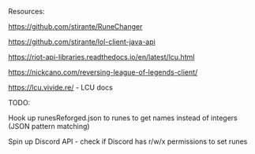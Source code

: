 Resources: 

https://github.com/stirante/RuneChanger

https://github.com/stirante/lol-client-java-api

https://riot-api-libraries.readthedocs.io/en/latest/lcu.html

https://nickcano.com/reversing-league-of-legends-client/

https://lcu.vivide.re/ - LCU docs 

TODO: 

Hook up runesReforged.json to runes to get names instead of integers (JSON pattern matching)

Spin up Discord API - check if Discord has r/w/x permissions to set runes 



